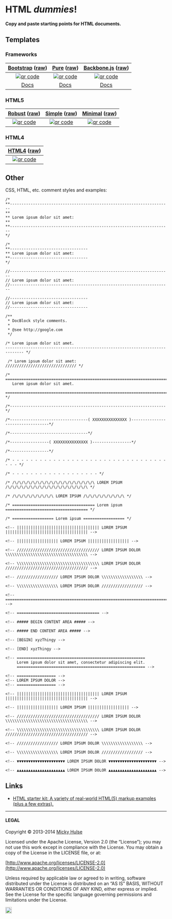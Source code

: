 # HTML _dummies_!

**Copy and paste starting points for HTML documents.**

## Templates

### Frameworks

| [Bootstrap](http://mhulse.github.io/html-dummies/frameworks/bootstrap.html) ([raw](https://raw.github.com/mhulse/html-dummies/gh-pages/frameworks/bootstrap.html)) | [Pure](http://mhulse.github.io/html-dummies/frameworks/pure.html) ([raw](https://raw.github.com/mhulse/html-dummies/gh-pages/frameworks/pure.html)) | [Backbone.js](http://mhulse.github.io/html-dummies/frameworks/backbone.html) ([raw](https://raw.github.com/mhulse/html-dummies/gh-pages/frameworks/backbone.html)) |
| :-: | :-: | :-: |
| [![qr code](http://chart.apis.google.com/chart?cht=qr&chl=http://mhulse.github.io/html-dummies/frameworks/bootstrap.html&chs=150x150)](http://mhulse.github.io/html-dummies/frameworks/bootstrap.html) | [![qr code](http://chart.apis.google.com/chart?cht=qr&chl=http://mhulse.github.io/html-dummies/frameworks/pure.html&chs=150x150)](http://mhulse.github.io/html-dummies/frameworks/pure.html) | [![qr code](http://chart.apis.google.com/chart?cht=qr&chl=http://mhulse.github.io/html-dummies/frameworks/backgone.html&chs=150x150)](http://mhulse.github.io/html-dummies/frameworks/backbone.html) |
| [Docs](http://getbootstrap.com) | [Docs](http://purecss.io/) | [Docs](http://backbonejs.org/) |

### HTML5

| [Robust](http://mhulse.github.io/html-dummies/html5/robust.html) ([raw](https://raw.github.com/mhulse/html-dummies/gh-pages/html5/robust.html)) | [Simple](http://mhulse.github.io/html-dummies/html5/simple.html) ([raw](https://raw.github.com/mhulse/html-dummies/gh-pages/html5/simple.html)) | [Minimal](http://mhulse.github.io/html-dummies/html5/minimal.html) ([raw](https://raw.github.com/mhulse/html-dummies/gh-pages/html5/minimal.html)) |
| :-: | :-: | :-: |
| [![qr code](http://chart.apis.google.com/chart?cht=qr&chl=http://mhulse.github.io/html-dummies/html5/robust.html&chs=150x150)](http://mhulse.github.io/html-dummies/html5/robust.html) | [![qr code](http://chart.apis.google.com/chart?cht=qr&chl=http://mhulse.github.io/html-dummies/html5/simple.html&chs=150x150)](http://mhulse.github.io/html-dummies/html5/simple.html) | [![qr code](http://chart.apis.google.com/chart?cht=qr&chl=http://mhulse.github.io/html-dummies/html5/minimal.html&chs=150x150)](http://mhulse.github.io/html-dummies/html5/minimal.html) |

### HTML4

| [HTML4](http://mhulse.github.io/html-dummies/html4/) ([raw](https://raw.github.com/mhulse/html-dummies/gh-pages/html4/index.html)) |
| :-: |
| [![qr code](http://chart.apis.google.com/chart?cht=qr&chl=http://mhulse.github.io/html-dummies/html4/index.html&chs=150x150)](http://mhulse.github.io/html-dummies/html4/) |

## Other

CSS, HTML, etc. comment styles and examples:

```text
/*
**----------------------------------------------------------------------
**
** Lorem ipsum dolor sit amet:
**
**----------------------------------------------------------------------
*/

/*
**----------------------------------
** Lorem ipsum dolor sit amet:
**----------------------------------
*/

//----------------------------------------------------------------------
// Lorem ipsum dolor sit amet:
//----------------------------------------------------------------------

//----------------------------------
// Lorem ipsum dolor sit amet:
//----------------------------------

/**
 * DocBlock style comments.
 *
 * @see http://google.com
 */

/* Lorem ipsum dolor sit amet.
------------------------------------------------------------------------------ */

 /* Lorem ipsum dolor sit amet:
/////////////////////////////// */

/* ==========================================================================
   Lorem ipsum dolor sit amet.
   ========================================================================== */

/*--------------------------------------------------------------------*/

/*----------------------------------( XXXXXXXXXXXXXXX )----------------------------------*/

/*----------------------------------*/

/*-----------------( XXXXXXXXXXXXXXX )-----------------*/

/*-----------------*/

/* - - - - - - - - - - - - - - - - - - - - - - - - - - - - - - - - - - - - - */

/* - - - - - - - - - - - - - - - - - - - */

/* /\/\/\/\/\/\/\/\/\/\/\/\/\/\/\/\/\/\ LOREM IPSUM /\/\/\/\/\/\/\/\/\/\/\/\/\/\/\/\/\/\ */

/* /\/\/\/\/\/\/\/\/\ LOREM IPSUM /\/\/\/\/\/\/\/\/\ */

/* ==================================== Lorem ipsum ==================================== */

/* ================== Lorem ipsum ================== */

<!-- |||||||||||||||||||||||||||||||||||| LOREM IPSUM |||||||||||||||||||||||||||||||||||| -->

<!-- |||||||||||||||||| LOREM IPSUM |||||||||||||||||| -->

<!-- //////////////////////////////////// LOREM IPSUM DOLOR  \\\\\\\\\\\\\\\\\\\\\\\\\\\\\\\\\\\\ -->

<!-- \\\\\\\\\\\\\\\\\\\\\\\\\\\\\\\\\\\\ LOREM IPSUM DOLOR //////////////////////////////////// -->

<!-- ////////////////// LOREM IPSUM DOLOR \\\\\\\\\\\\\\\\\\ -->

<!-- \\\\\\\\\\\\\\\\\\ LOREM IPSUM DOLOR ////////////////// -->

<!-- ======================================================================== -->

<!-- ==================================== -->

<!-- ##### BEGIN CONTENT AREA ##### -->

<!-- ##### END CONTENT AREA ##### -->

<!-- [BEGIN] xyzThingy -->

<!-- [END] xyzThingy -->

<!-- ========================================================
     Lorem ipsum dolor sit amet, consectetur adipiscing elit.
     ======================================================== -->

<!-- ================= -->
<!-- LOREM IPSUM DOLOR -->
<!-- ================= -->

<!-- |||||||||||||||||||||||||||||||||||| LOREM IPSUM |||||||||||||||||||||||||||||||||||| -->

<!-- |||||||||||||||||| LOREM IPSUM |||||||||||||||||| -->

<!-- //////////////////////////////////// LOREM IPSUM DOLOR \\\\\\\\\\\\\\\\\\\\\\\\\\\\\\\\\\\\ -->

<!-- \\\\\\\\\\\\\\\\\\\\\\\\\\\\\\\\\\\\ LOREM IPSUM DOLOR //////////////////////////////////// -->

<!-- ////////////////// LOREM IPSUM DOLOR \\\\\\\\\\\\\\\\\\ -->

<!-- \\\\\\\\\\\\\\\\\\ LOREM IPSUM DOLOR ////////////////// -->

<!-- ▼▼▼▼▼▼▼▼▼▼▼▼▼▼▼▼▼▼▼▼▼ LOREM IPSUM DOLOR ▼▼▼▼▼▼▼▼▼▼▼▼▼▼▼▼▼▼▼▼▼ -->

<!-- ▲▲▲▲▲▲▲▲▲▲▲▲▲▲▲▲▲▲▲▲▲ LOREM IPSUM DOLOR ▲▲▲▲▲▲▲▲▲▲▲▲▲▲▲▲▲▲▲▲▲ -->
```

## Links

* [HTML starter kit: A variety of real-world HTML(5) markup examples (plus a few extras).](https://github.com/mhulse/html-starter-kit)

---

#### LEGAL

Copyright © 2013-2014 [Micky Hulse](http://mky.io)

Licensed under the Apache License, Version 2.0 (the “License”); you may not use this work except in compliance with the License. You may obtain a copy of the License in the LICENSE file, or at:

[http://www.apache.org/licenses/LICENSE-2.0](http://www.apache.org/licenses/LICENSE-2.0)

Unless required by applicable law or agreed to in writing, software distributed under the License is distributed on an “AS IS” BASIS, WITHOUT WARRANTIES OR CONDITIONS OF ANY KIND, either express or implied. See the License for the specific language governing permissions and limitations under the License.

<img width="20" height="20" align="absmiddle" src="https://github.global.ssl.fastly.net/images/icons/emoji/octocat.png" alt=":octocat:" title=":octocat:" class="emoji">
